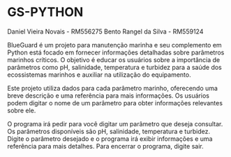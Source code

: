 # GS-PYTHON
Daniel Vieira Novais - RM556275
Bento Rangel da Silva - RM559124

BlueGuard é um projeto para manutenção marinha e seu complemento em Python está focado em fornecer informações detalhadas sobre parâmetros marinhos críticos. O objetivo é educar os usuários sobre a importância de parâmetros como pH, salinidade, temperatura e turbidez para a saúde dos ecossistemas marinhos e auxiliar na utilização do equipamento.

Este projeto utiliza dados para cada parâmetro marinho, oferecendo uma breve descrição e uma referência para mais informações. Os usuários podem digitar o nome de um parâmetro para obter informações relevantes sobre ele.

O programa irá pedir para você digitar um parâmetro que deseja consultar. Os parâmetros disponíveis são pH, salinidade, temperatura e turbidez. Digite o parâmetro desejado e o programa irá exibir informações e uma referência para mais detalhes. Para encerrar o programa, digite sair.
